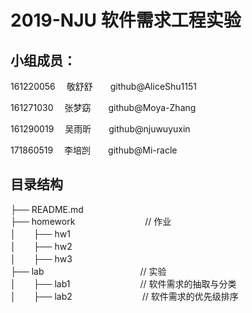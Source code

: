 
# 2019-NJU 软件需求工程实验

## **小组成员**：
161220056 　敬舒舒　　github@AliceShu1151

161271030 　张梦窈　　github@Moya-Zhang

161290019　 吴雨昕　　github@njuwuyuxin

171860519　 李培剀　　github@Mi-racle

## **目录结构**
├── README.md                    
├── homework　　　　　　　　// 作业  
│　　├── hw1  
│　　├── hw2  
│　　├── hw3  
├── lab　　　　　　　　　　　// 实验  
│　　├── lab1　　　　　　　　// 软件需求的抽取与分类  
│　　├── lab2　　　　　　　　// 软件需求的优先级排序